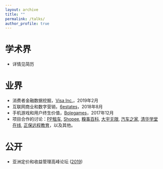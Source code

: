 ```yaml
---
layout: archive
title: ""
permalink: /talks/
author_profile: true
---
```


学术界
======
* 详情见简历

业界
======
* 消费者金融数据挖掘，[Visa Inc.](https://www.visa.com.sg/)，2019年2月
* 互联网商业和数字营销，[6estates](https://www.6estates.com/)，2018年8月
* 手机游戏和用户终生价值，[Bolegames](http://www.bolegames.com/)，2017年12月
* 项目合作的讨论：[PP租车](https://www.crunchbase.com/organization/ppzuche-com), [Shopee](https://shopee.sg/), [糗事百科](http://www.qiushibaike.com/), [大宇无限](https://www.mobiuspace.com/), [汽车之家](https://www.autohome.com.cn/), [清华学堂在线](http://www.xuetangx.com/), [正保远程教育](http://ir.cdeledu.com/)，以及其他。

公开
======
* 亚洲定价和收益管理高峰论坛 ([2019](https://www.iqpc.com/events-asiapricing/speakers/prof-dai-yao))